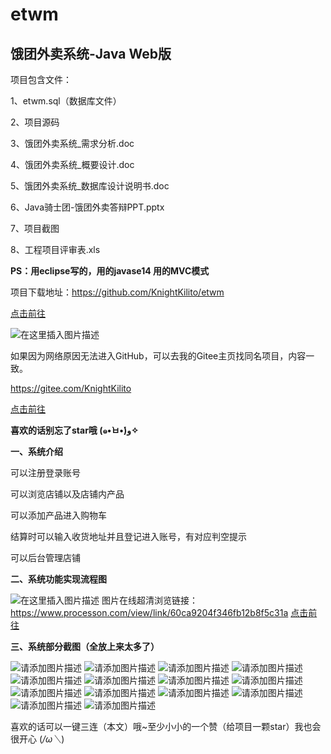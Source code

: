 # etwm
## 饿团外卖系统-Java Web版

项目包含文件：

1、etwm.sql（数据库文件）

2、项目源码

3、饿团外卖系统_需求分析.doc

4、饿团外卖系统_概要设计.doc

5、饿团外卖系统_数据库设计说明书.doc

6、Java骑士团-饿团外卖答辩PPT.pptx

7、项目截图

8、工程项目评审表.xls

**PS：用eclipse写的，用的javase14
用的MVC模式**

项目下载地址：https://github.com/KnightKilito/etwm

[点击前往](https://github.com/KnightKilito/etwm)

![在这里插入图片描述](https://img-blog.csdnimg.cn/d92a1016c29143a68dca4af9240feb81.png?x-oss-process=image/watermark,type_d3F5LXplbmhlaQ,shadow_50,text_Q1NETiBA6Zeq5YWJ5qGQ5Lq6,size_20,color_FFFFFF,t_70,g_se,x_16)


如果因为网络原因无法进入GitHub，可以去我的Gitee主页找同名项目，内容一致。

https://gitee.com/KnightKilito

[点击前往](https://gitee.com/KnightKilito)

**喜欢的话别忘了star哦 (๑•̀ㅂ•́)و✧**

**一、系统介绍**

可以注册登录账号

可以浏览店铺以及店铺内产品

可以添加产品进入购物车

结算时可以输入收货地址并且登记进入账号，有对应判空提示

可以后台管理店铺

**二、系统功能实现流程图**

![在这里插入图片描述](https://img-blog.csdnimg.cn/429f055c9a324f00b4cccd4dfc825323.png?x-oss-process=image/watermark,type_d3F5LXplbmhlaQ,shadow_50,text_Q1NETiBA6Zeq5YWJ5qGQ5Lq6,size_20,color_FFFFFF,t_70,g_se,x_16)
图片在线超清浏览链接：
https://www.processon.com/view/link/60ca9204f346fb12b8f5c31a
[点击前往](https://www.processon.com/view/link/60ca9204f346fb12b8f5c31a)

**三、系统部分截图（全放上来太多了）**

![请添加图片描述](https://img-blog.csdnimg.cn/7c533888bce446e8a66871525b1197a4.png?x-oss-process=image/watermark,type_d3F5LXplbmhlaQ,shadow_50,text_Q1NETiBA6Zeq5YWJ5qGQ5Lq6,size_20,color_FFFFFF,t_70,g_se,x_16)
![请添加图片描述](https://img-blog.csdnimg.cn/5e12c42a9de3423b8b20015bfcb69119.png?x-oss-process=image/watermark,type_d3F5LXplbmhlaQ,shadow_50,text_Q1NETiBA6Zeq5YWJ5qGQ5Lq6,size_20,color_FFFFFF,t_70,g_se,x_16)
![请添加图片描述](https://img-blog.csdnimg.cn/c5c62dcd14ab4b228cdc7c9e8f29bba9.png?x-oss-process=image/watermark,type_d3F5LXplbmhlaQ,shadow_50,text_Q1NETiBA6Zeq5YWJ5qGQ5Lq6,size_20,color_FFFFFF,t_70,g_se,x_16)
![请添加图片描述](https://img-blog.csdnimg.cn/4b8c16a2834e4158aa178b8e258d7a2a.png?x-oss-process=image/watermark,type_d3F5LXplbmhlaQ,shadow_50,text_Q1NETiBA6Zeq5YWJ5qGQ5Lq6,size_20,color_FFFFFF,t_70,g_se,x_16)
![请添加图片描述](https://img-blog.csdnimg.cn/48df4752aa1f46a1bd60040c39fd8e64.png?x-oss-process=image/watermark,type_d3F5LXplbmhlaQ,shadow_50,text_Q1NETiBA6Zeq5YWJ5qGQ5Lq6,size_20,color_FFFFFF,t_70,g_se,x_16)
![请添加图片描述](https://img-blog.csdnimg.cn/8c574dac896b46fdb06f360ac4209480.png?x-oss-process=image/watermark,type_d3F5LXplbmhlaQ,shadow_50,text_Q1NETiBA6Zeq5YWJ5qGQ5Lq6,size_20,color_FFFFFF,t_70,g_se,x_16)
![请添加图片描述](https://img-blog.csdnimg.cn/9ba69116a29841cf858cdd925d0232df.png?x-oss-process=image/watermark,type_d3F5LXplbmhlaQ,shadow_50,text_Q1NETiBA6Zeq5YWJ5qGQ5Lq6,size_20,color_FFFFFF,t_70,g_se,x_16)
![请添加图片描述](https://img-blog.csdnimg.cn/4e075e4f07af4bab9ba7eb72ed965c89.png?x-oss-process=image/watermark,type_d3F5LXplbmhlaQ,shadow_50,text_Q1NETiBA6Zeq5YWJ5qGQ5Lq6,size_20,color_FFFFFF,t_70,g_se,x_16)
![请添加图片描述](https://img-blog.csdnimg.cn/e1940bc502de4ce8a758643168770ca0.png?x-oss-process=image/watermark,type_d3F5LXplbmhlaQ,shadow_50,text_Q1NETiBA6Zeq5YWJ5qGQ5Lq6,size_20,color_FFFFFF,t_70,g_se,x_16)
![请添加图片描述](https://img-blog.csdnimg.cn/615182b7d0864ad8a7699591ee40f6dd.png?x-oss-process=image/watermark,type_d3F5LXplbmhlaQ,shadow_50,text_Q1NETiBA6Zeq5YWJ5qGQ5Lq6,size_20,color_FFFFFF,t_70,g_se,x_16)
![请添加图片描述](https://img-blog.csdnimg.cn/d615064dd9fe4224920b9781e95bd7d4.png?x-oss-process=image/watermark,type_d3F5LXplbmhlaQ,shadow_50,text_Q1NETiBA6Zeq5YWJ5qGQ5Lq6,size_20,color_FFFFFF,t_70,g_se,x_16)
![请添加图片描述](https://img-blog.csdnimg.cn/9baeaf413b0841e1ba9c59c0a76bc5d5.png?x-oss-process=image/watermark,type_d3F5LXplbmhlaQ,shadow_50,text_Q1NETiBA6Zeq5YWJ5qGQ5Lq6,size_20,color_FFFFFF,t_70,g_se,x_16)
![请添加图片描述](https://img-blog.csdnimg.cn/9a71eea03bfa40e49a43a26aafa64c0b.png?x-oss-process=image/watermark,type_d3F5LXplbmhlaQ,shadow_50,text_Q1NETiBA6Zeq5YWJ5qGQ5Lq6,size_20,color_FFFFFF,t_70,g_se,x_16)
![请添加图片描述](https://img-blog.csdnimg.cn/514e8301643541378932df538d09deff.png?x-oss-process=image/watermark,type_d3F5LXplbmhlaQ,shadow_50,text_Q1NETiBA6Zeq5YWJ5qGQ5Lq6,size_20,color_FFFFFF,t_70,g_se,x_16)


喜欢的话可以一键三连（本文）哦~至少小小的一个赞（给项目一颗star）我也会很开心 (*/ω＼*)
